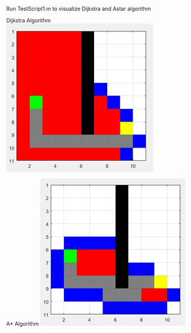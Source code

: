 Run TestScript1.m to visualize Dijkstra and Astar algorithm

Dijkstra Algorithm                                                           
![Dijkstra Algorithm](Dijkstra.JPG)

A* Algorithm 
![A*](Astar.JPG)
